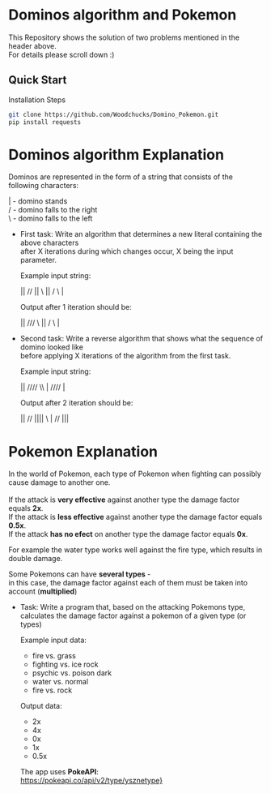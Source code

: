 # Dominos algorithm and Pokemon
This Repository shows the solution of two problems mentioned in the header above.<br />
For details please scroll down :)

## Quick Start
Installation Steps
```bash
git clone https://github.com/Woodchucks/Domino_Pokemon.git
pip install requests
```

# Dominos algorithm Explanation
Dominos are represented in the form of a string that consists of the following characters:

| - domino stands<br />
/ - domino falls to the right<br />
\ - domino falls to the left

- First task: Write an algorithm that determines a new literal containing the above characters<br />
after X iterations during which changes occur, X being the input parameter.<br />

  Example input string:<br />

  || // || \ || / \ |<br />

  Output after 1 iteration should be:<br />

  || /// \\ || / \ |<br />

- Second task: Write a reverse algorithm that shows what the sequence of domino looked like<br />
  before applying X iterations of the algorithm from the first task.
  
  Example input string:<br />

  || //// \\\ | //// |
  
  Output after 2 iteration should be:<br />

  || // |||| \ | // |||

# Pokemon Explanation
In the world of Pokemon, each type of Pokemon when fighting can possibly cause damage to another one.<br /><br />
If the attack is **very effective** against another type the damage factor equals **2x**.<br />
If the attack is **less effective** against another type the damage factor equals **0.5x**.<br />
If the attack **has no efect** on another type the damage factor equals **0x**.<br />

For example the water type works well against the fire type, which results in double damage.

Some Pokemons can have **several types** -<br />
in this case, the damage factor against each of them must be taken into account (**multiplied**)

- Task: Write a program that, based on the attacking Pokemons type,<br />
  calculates the damage factor against a pokemon of a given type (or types)

  Example input data:

   - fire vs. grass
   - fighting vs. ice rock
   - psychic vs. poison dark
   - water vs. normal
   - fire vs. rock

  Output data:

    - 2x
    - 4x
    - 0x
    - 1x
    - 0.5x
  
  The app uses **PokeAPI**: <br />
  https://pokeapi.co/api/v2/type/ysznetype}
